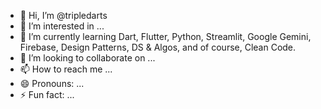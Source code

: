 - 👋 Hi, I’m @tripledarts
- 👀 I’m interested in ...
- 🌱 I’m currently learning Dart, Flutter, Python, Streamlit, Google Gemini, Firebase, Design Patterns, DS & Algos, and of course, Clean Code.
- 💞️ I’m looking to collaborate on ...
- 📫 How to reach me ...
- 😄 Pronouns: ...
- ⚡ Fun fact: ...

<!---
tripledarts/tripledarts is a ✨ special ✨ repository because its `README.md` (this file) appears on your GitHub profile.
You can click the Preview link to take a look at your changes.
--->
